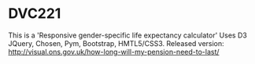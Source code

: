 # DVC221
This is a 'Responsive gender-specific life expectancy calculator'
Uses D3 JQuery, Chosen, Pym, Bootstrap, HMTL5/CSS3.
Released version: http://visual.ons.gov.uk/how-long-will-my-pension-need-to-last/
